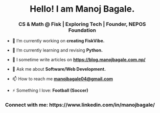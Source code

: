 <h1 align="center">Hello! I am Manoj Bagale.</h1>
<h3 align="center">CS & Math @ Fisk | Exploring Tech | Founder, NEPOS Foundation</h3>

- 🔭 I’m currently working on **creating FiskVibe.**

- 🌱 I’m currently learning and revising **Python.**

- 📝 I sometime write articles on **https://blog.manojbagale.com.np/**

- 💬 Ask me about **Software/Web Development.**

- 📫 How to reach me **manojbagale04@gmail.com**

- ⚡ Something I love: **Football (Soccer)**

<h3 align="left">Connect with me: https://www.linkedin.com/in/manojbagale/ </h3>
<p align="left">
</p>
